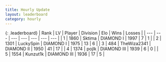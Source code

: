 ```yaml
---
title: Hourly Update
layout: leaderboard
category: hourly
---
```


{: .leaderboard}
| Rank | LV | Player | Division | Elo | Wins | Losses |
| --- | --- | --- | --- | --- | --- | --- |
| <span data-change="0">1</span> | 1860 | <span title="ID: 353063">Sktima</span> | DIAMOND I | <span data-change="0">1997</span> | <span data-change="0">7</span> | <span data-change="0">1</span> |
| <span data-change="0">2</span> | 1301 | <span title="ID: 498412">LuckySpin</span> | DIAMOND I | <span data-change="0">1975</span> | <span data-change="0">13</span> | <span data-change="0">6</span> |
| <span data-change="0">3</span> | 484 | <span title="ID: 178216">TheWiza2341</span> | DIAMOND II | <span data-change="0">1950</span> | <span data-change="0">41</span> | <span data-change="0">17</span> |
| <span data-change="0">4</span> | 1374 | <span title="ID: 4783">pojlk</span> | DIAMOND III | <span data-change="0">1939</span> | <span data-change="0">6</span> | <span data-change="0">0</span> |
| <span data-change="0">5</span> | 1554 | <span title="ID: 392407">Kunzut1k</span> | DIAMOND III | <span data-change="0">1936</span> | <span data-change="0">17</span> | <span data-change="0">5</span> |